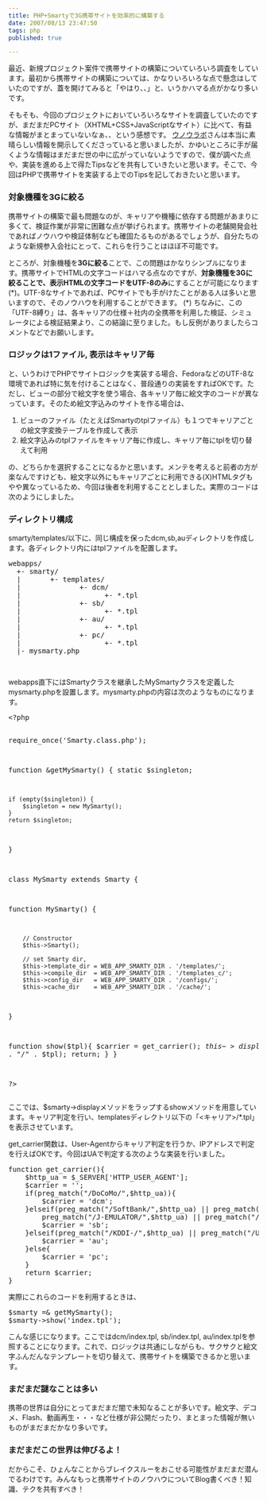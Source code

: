 ```yaml
---
title: PHP+Smartyで3G携帯サイトを効率的に構築する
date: 2007/08/13 23:47:50
tags: php
published: true

---
```


<p>最近、新規プロジェクト案件で携帯サイトの構築についていろいろ調査をしています。最初から携帯サイトの構築については、かなりいろいろな点で懸念はしていたのですが、蓋を開けてみると「やはり、、」と、いうかハマる点がかなり多いです。</p>

<p>そもそも、今回のプロジェクトにおいていろいろなサイトを調査していたのですが、まだまだPCサイト（XHTML+CSS+JavaScriptなサイト）に比べて、有益な情報がまとまっていないなぁ、、という感想です。
<a href="http://labs.unoh.net/">ウノウラボ</a>さんは本当に素晴らしい情報を開示してくださっていると思いましたが、かゆいところに手が届くような情報はまだまだ世の中に広がっていないようですので、僕が調べた点や、実装を進める上で得たTipsなどを共有していきたいと思います。そこで、今回はPHPで携帯サイトを実装する上でのTipsを記しておきたいと思います。
</p>

<h3>対象機種を3Gに絞る</h3>
<p>携帯サイトの構築で最も問題なのが、キャリアや機種に依存する問題があまりに多くて、検証作業が非常に困難な点が挙げられます。携帯サイトの老舗開発会社であればノウハウや検証体制なども確固たるものがあるでしょうが、自分たちのような新規参入会社にとって、これらを行うことはほぼ不可能です。</p>

<p>ところが、対象機種を<strong>3Gに絞る</strong>ことで、この問題はかなりシンプルになります。携帯サイトでHTMLの文字コードはハマる点なのですが、<strong>対象機種を3Gに絞ることで、表示HTMLの文字コードをUTF-8のみ</strong>にすることが可能になります(*)。UTF-8なサイトであれば、PCサイトでも手がけたことがある人は多いと思いますので、そのノウハウを利用することができます。
(*) ちなみに、この「UTF-8縛り」は、各キャリアの仕様＋社内の全携帯を利用した検証、シミュレータによる検証結果より、この結論に至りました。もし反例がありましたらコメントなどでお願いします。</p>

<h3>ロジックは1ファイル, 表示はキャリア毎</h3>
<p>と、いうわけでPHPでサイトロジックを実装する場合、FedoraなどのUTF-8な環境であれば特に気を付けることはなく、普段通りの実装をすればOKです。ただし、ビューの部分で絵文字を使う場合、各キャリア毎に絵文字のコードが異なっています。そのため絵文字込みのサイトを作る場合は、</p>
<ol>
<li>ビューのファイル（たとえばSmartyのtplファイル）も１つでキャリアごとの絵文字変換テーブルを作成して表示</li>
<li>絵文字込みのtplファイルをキャリア毎に作成し、キャリア毎にtplを切り替えて利用</li>
</ol>
<p>
の、どちらかを選択することになるかと思います。メンテを考えると前者の方が楽なんですけども、絵文字以外にもキャリアごとに利用できる(X)HTMLタグもやや異なっているため、今回は後者を利用することとしました。実際のコードは次のようにしました。
</p>

<h3>ディレクトリ構成</h3>
<p>smarty/templates/以下に、同じ構成を保ったdcm,sb,auディレクトリを作成します。各ディレクトリ内にはtplファイルを配置します。</p>
<p><pre>
webapps/
  +- smarty/
  |       +- templates/
  |              +- dcm/
  |                    +- *.tpl
  |              +- sb/
  |                    +- *.tpl
  |              +- au/
  |                    +- *.tpl
  |              +- pc/
  |                    +- *.tpl
  |- mysmarty.php   
 
</pre></p>

<p>webapps直下にはSmartyクラスを継承したMySmartyクラスを定義したmysmarty.phpを設置します。mysmarty.phpの内容は次のようなものになります。</p>

<p><pre>
&lt;?php

require_once('Smarty.class.php');

function &getMySmarty()
{
	static $singleton;
	
	if (empty($singleton)) {
		$singleton = new MySmarty();
	}
	return $singleton;
}
    
class MySmarty extends Smarty {

   function MySmarty() {
   
		// Constructor
		$this->Smarty();

		// set Smarty dir,
		$this->template_dir = WEB_APP_SMARTY_DIR . '/templates/';
		$this->compile_dir  = WEB_APP_SMARTY_DIR . '/templates_c/';
		$this->config_dir   = WEB_APP_SMARTY_DIR . '/configs/';
		$this->cache_dir    = WEB_APP_SMARTY_DIR . '/cache/';		
		
   }

   function show($tpl){
		$carrier = get_carrier();
		$this->display($carrier . "/" . $tpl);
		return;
   }
}

?&gt;
</pre></p>

<p>ここでは、$smarty->displayメソッドをラップするshowメソッドを用意しています。キャリア判定を行い、templatesディレクトリ以下の「<キャリア>/*.tpl」を表示させています。</p>

<p>get_carrier関数は、User-Agentからキャリア判定を行うか、IPアドレスで判定を行えばOKです。今回はUAで判定する次のような実装を行いました。</p>

<p>
<pre>
function get_carrier(){
	$http_ua = $_SERVER['HTTP_USER_AGENT'];
	$carrier = '';
	if(preg_match("/DoCoMo/",$http_ua)){
		$carrier = 'dcm';
	}elseif(preg_match("/SoftBank/",$http_ua) || preg_match("/Vodafone/",$http_ua) || preg_match("/J-PHONE/",$http_ua) || 
		preg_match("/J-EMULATOR/",$http_ua) || preg_match("/Vemulator/",$http_ua) || preg_match("/MOTEMULATOR-/",$http_ua)){
		$carrier = 'sb';
	}elseif(preg_match("/KDDI-/",$http_ua) || preg_match("/UP\.Browser/",$http_ua)){
		$carrier = 'au';
	}else{
		$carrier = 'pc';
	}
	return $carrier;
}
</pre>
</p>

<p>実際にこれらのコードを利用するときは、</p>

<p>
<pre>
$smarty =& getMySmarty();
$smarty->show('index.tpl');
</pre>
</p>

<p>こんな感じになります。ここではdcm/index.tpl, sb/index.tpl, au/index.tplを参照することになります。これで、ロジックは共通にしながらも、サクサクと絵文字ふんだんなテンプレートを切り替えて、携帯サイトを構築できるかと思います。</p>

<h3>まだまだ謎なことは多い</h3>
<p>携帯の世界は自分にとってまだまだ闇で未知なることが多いです。絵文字、デコメ、Flash、動画再生・・・など仕様が非公開だったり、まとまった情報が無いものがまだまだかなり多いです。</p>

<h3>まだまだこの世界は伸びるよ！</h3>
<p>だからこそ、ひょんなことからブレイクスルーをおこせる可能性がまだまだ潜んでるわけです。みんなもっと携帯サイトのノウハウについてBlog書くべき！知識、テクを共有すべき！</p>
